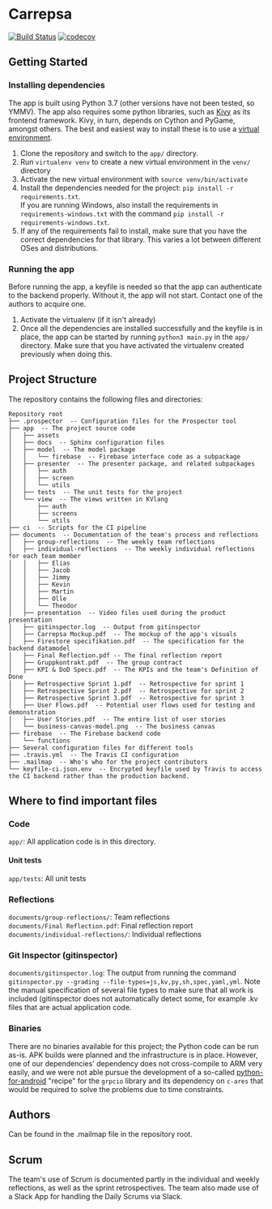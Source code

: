 # Carrepsa
[![Build Status](https://travis-ci.com/pilino1234/DAT256.svg?token=XyHcbxehB8TtpGq4DuFW&branch=dev)](https://travis-ci.com/pilino1234/DAT256) [![codecov](https://codecov.io/gh/pilino1234/DAT256/branch/dev/graph/badge.svg?token=yX3pyaI7TF)](https://codecov.io/gh/pilino1234/DAT256)

## Getting Started
### Installing dependencies
The app is built using Python 3.7 (other versions have not been tested, so YMMV).
The app also requires some python libraries, such as [Kivy](https://github.com/kivy/kivy) as its frontend framework. Kivy, in turn, depends on Cython and PyGame, amongst others. The best and easiest way to install these is to use a [virtual environment](https://virtualenv.pypa.io/en/latest/).

1. Clone the repository and switch to the `app/` directory.
1. Run `virtualenv venv` to create a new virtual environment in the `venv/` directory
1. Activate the new virtual environment with `source venv/bin/activate`
1. Install the dependencies needed for the project: `pip install -r requirements.txt`.  
If you are running Windows, also install the requirements in `requirements-windows.txt` with the command `pip install -r requirements-windows.txt`.
1. If any of the requirements fail to install, make sure that you have the correct dependencies for that library. This varies a lot between different OSes and distributions.

### Running the app
Before running the app, a keyfile is needed so that the app can authenticate to the backend properly. Without it, the app will not start. Contact one of the authors to acquire one.

1. Activate the virtualenv (if it isn't already)
1. Once all the dependencies are installed successfully and the keyfile is in place, the app can be started by running `python3 main.py` in the `app/` directory. Make sure that you have activated the virtualenv created previously when doing this.

## Project Structure
The repository contains the following files and directories:

```
Repository root
├── .prospector  -- Configuration files for the Prospector tool
├── app  -- The project source code
│   ├── assets
│   ├── docs  -- Sphinx configuration files
│   ├── model  -- The model package
│   │   └── firebase  -- Firebase interface code as a subpackage
│   ├── presenter  -- The presenter package, and related subpackages
│   │   ├── auth
│   │   ├── screen
│   │   └── utils
│   ├── tests  -- The unit tests for the project
│   └── view  -- The views written in KVlang
│       ├── auth
│       ├── screens
│       └── utils
├── ci  -- Scripts for the CI pipeline
├── documents  -- Documentation of the team's process and reflections
│   ├── group-reflections  -- The weekly team reflections
│   ├── individual-reflections  -- The weekly individual reflections for each team member
│   │   ├── Elias
│   │   ├── Jacob
│   │   ├── Jimmy
│   │   ├── Kevin
│   │   ├── Martin
│   │   ├── Olle
│   │   └── Theodor
│   ├── presentation  -- Video files used during the product presentation
│   ├── gitinspector.log  -- Output from gitinspector
│   ├── Carrepsa Mockup.pdf  -- The mockup of the app's visuals
│   ├── Firestore specifikation.pdf  -- The specification for the backend datamodel
│   ├── Final Reflection.pdf -- The final reflection report
│   ├── Gruppkontrakt.pdf  -- The group contract
│   ├── KPI & DoD Specs.pdf  -- The KPIs and the team's Definition of Done
│   ├── Retrospective Sprint 1.pdf  -- Retrospective for sprint 1
│   ├── Retrospective Sprint 2.pdf  -- Retrospective for sprint 2
│   ├── Retrospective Sprint 3.pdf  -- Retrospective for sprint 3
│   ├── User Flows.pdf  -- Potential user flows used for testing and demonstration
│   ├── User Stories.pdf  -- The entire list of user stories
│   └── business-canvas-model.png  -- The business canvas
├── firebase  -- The Firebase backend code
│   └── functions
├── Several configuration files for different tools
├── .travis.yml  -- The Travis CI configuration
├── .mailmap  -- Who's who for the project contributors
└── keyfile-ci.json.env  -- Encrypted keyfile used by Travis to access the CI backend rather than the production backend.
```

## Where to find important files
### Code
`app/`: All application code is in this directory.

#### Unit tests
`app/tests`: All unit tests

### Reflections
`documents/group-reflections/`: Team reflections  
`documents/Final Reflection.pdf`: Final reflection report  
`documents/individual-reflections/`: Individual reflections

### Git Inspector (gitinspector)
`documents/gitinspector.log`: The output from running the command `gitinspector.py --grading --file-types=js,kv,py,sh,spec,yaml,yml`. Note the manual specification of several file types to make sure that all work is included (gitinspector does not automatically detect some, for example .kv files that are actual application code.

### Binaries
There are no binaries available for this project; the Python code can be run as-is. APK builds were planned and the infrastructure is in place. However, one of our dependencies' dependency does not cross-compile to ARM very easily, and we were not able pursue the development of a so-called [python-for-android](https://github.com/kivy/python-for-android) "recipe" for the `grpcio` library and its dependency on `c-ares` that would be required to solve the problems due to time constraints.


## Authors
Can be found in the .mailmap file in the repository root.

## Scrum
The team's use of Scrum is documented partly in the individual and weekly reflections, as well as the sprint retrospectives. The team also made use of a Slack App for handling the Daily Scrums via Slack.
